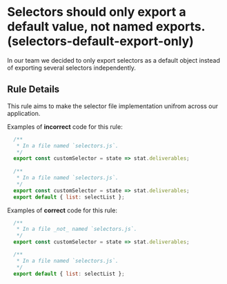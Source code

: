 # Selectors should only export a default value, not named exports. (selectors-default-export-only)

In our team we decided to only export selectors as a default object instead of exporting several selectors independently.


## Rule Details

This rule aims to make the selector file implementation unifrom across our application.

Examples of **incorrect** code for this rule:

```js
  /**
   * In a file named `selectors.js`.
   */
  export const customSelector = state => stat.deliverables;
  
  /**
   * In a file named `selectors.js`.
   */
  export const customSelector = state => stat.deliverables;
  export default { list: selectList };
```

Examples of **correct** code for this rule:

```js
  /**
   * In a file _not_ named `selectors.js`.
   */
  export const customSelector = state => stat.deliverables;

  /**
   * In a file named `selectors.js`.
   */
  export default { list: selectList };
```

